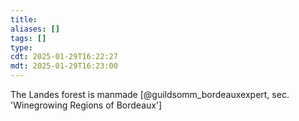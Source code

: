 ```yaml
---
title: 
aliases: []
tags: []
type:
cdt: 2025-01-29T16:22:27
mdt: 2025-01-29T16:23:00
---
```


The Landes forest is manmade [@guildsomm_bordeauxexpert, sec. 'Winegrowing Regions of Bordeaux']

